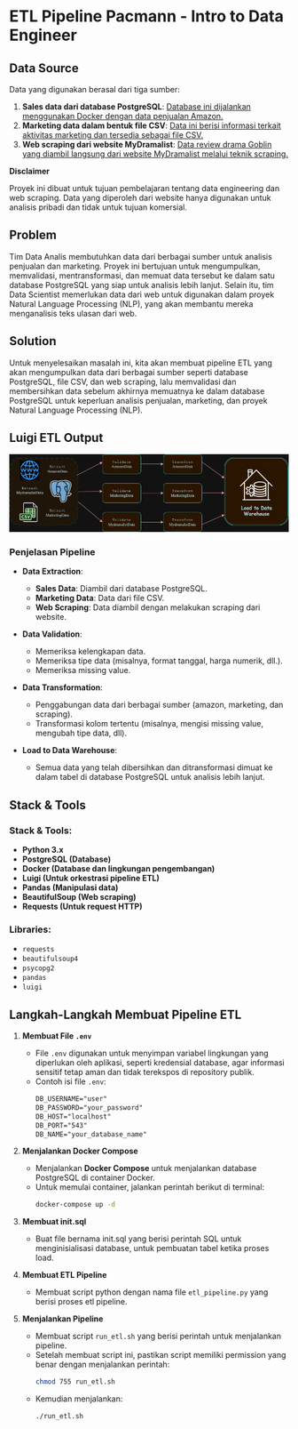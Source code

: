 # ETL Pipeline Pacmann - Intro to Data Engineer

## Data Source

Data yang digunakan berasal dari tiga sumber:

1. **Sales data dari database PostgreSQL**: [Database ini dijalankan menggunakan Docker dengan data penjualan Amazon.](https://hub.docker.com/r/shandytp/amazon-sales-data-docker-db)
2. **Marketing data dalam bentuk file CSV**: [Data ini berisi informasi terkait aktivitas marketing dan tersedia sebagai file CSV.](https://drive.google.com/file/d/1J0Mv0TVPWv2L-So0g59GUiQJBhExPYl6/view?usp=sharing)
3. **Web scraping dari website MyDramalist**: [Data review drama Goblin yang diambil langsung dari website MyDramalist melalui teknik scraping.](https://mydramalist.com/18452-goblin)

**Disclaimer**

Proyek ini dibuat untuk tujuan pembelajaran tentang data engineering dan web scraping. Data yang diperoleh dari website hanya digunakan untuk analisis pribadi dan tidak untuk tujuan komersial.

## Problem 
Tim Data Analis membutuhkan data dari berbagai sumber untuk analisis penjualan dan marketing. Proyek ini bertujuan untuk mengumpulkan, memvalidasi, mentransformasi, dan memuat data tersebut ke dalam satu database PostgreSQL yang siap untuk analisis lebih lanjut. Selain itu, tim Data Scientist memerlukan data dari web untuk digunakan dalam proyek Natural Language Processing (NLP), yang akan membantu mereka menganalisis teks ulasan dari web.

## Solution
Untuk menyelesaikan masalah ini, kita akan membuat pipeline ETL yang akan mengumpulkan data dari berbagai sumber seperti database PostgreSQL, file CSV, dan web scraping, lalu memvalidasi dan membersihkan data sebelum akhirnya memuatnya ke dalam database PostgreSQL untuk keperluan analisis penjualan, marketing, dan proyek Natural Language Processing (NLP).

## Luigi ETL Output

![Diagram ETL](assets/etl.drawio.png)

### Penjelasan Pipeline

- **Data Extraction**:
  - **Sales Data**: Diambil dari database PostgreSQL.
  - **Marketing Data**: Data dari file CSV.
  - **Web Scraping**: Data diambil dengan melakukan scraping dari website.

- **Data Validation**:
  - Memeriksa kelengkapan data.
  - Memeriksa tipe data (misalnya, format tanggal, harga numerik, dll.).
  - Memeriksa missing value.

- **Data Transformation**:
  - Penggabungan data dari berbagai sumber (amazon, marketing, dan scraping).
  - Transformasi kolom tertentu (misalnya, mengisi missing value, mengubah tipe data, dll).

- **Load to Data Warehouse**:
  - Semua data yang telah dibersihkan dan ditransformasi dimuat ke dalam tabel di database PostgreSQL untuk analisis lebih lanjut.

## Stack & Tools

### Stack & Tools:
- **Python 3.x**
- **PostgreSQL (Database)**
- **Docker (Database dan lingkungan pengembangan)**
- **Luigi (Untuk orkestrasi pipeline ETL)**
- **Pandas (Manipulasi data)**
- **BeautifulSoup (Web scraping)**
- **Requests (Untuk request HTTP)**

### Libraries:
- `requests`
- `beautifulsoup4`
- `psycopg2`
- `pandas`
- `luigi`

## Langkah-Langkah Membuat Pipeline ETL

1. **Membuat File `.env`**
   - File `.env` digunakan untuk menyimpan variabel lingkungan yang diperlukan oleh aplikasi, seperti kredensial database, agar informasi sensitif tetap aman dan tidak terekspos di repository publik.
   - Contoh isi file `.env`:
     ```plaintext
     DB_USERNAME="user"
     DB_PASSWORD="your_password"
     DB_HOST="localhost"
     DB_PORT="543"
     DB_NAME="your_database_name"
     ```

2. **Menjalankan Docker Compose**
   - Menjalankan **Docker Compose** untuk menjalankan database PostgreSQL di container Docker.
   - Untuk memulai container, jalankan perintah berikut di terminal:
     ```bash
     docker-compose up -d
     ```
3. **Membuat init.sql**
   - Buat file bernama init.sql yang berisi perintah SQL untuk menginisialisasi database, untuk pembuatan tabel ketika proses load.

3. **Membuat ETL Pipeline**
   - Membuat script python dengan nama file `etl_pipeline.py` yang berisi proses etl pipeline.

4. **Menjalankan Pipeline**
   - Membuat script `run_etl.sh` yang berisi perintah untuk menjalankan pipeline.
   - Setelah membuat script ini, pastikan script memiliki permission yang benar dengan menjalankan perintah:
     ```bash
     chmod 755 run_etl.sh
     ```
   - Kemudian menjalankan:
     ```bash
     ./run_etl.sh
     ```
